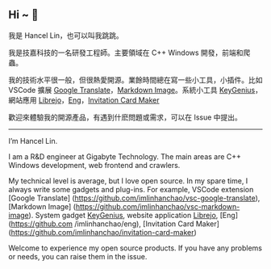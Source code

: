 ## Hi ~ 👋

我是 Hancel Lin，也可以叫我跳跳。

我是技嘉科技的一名研發工程師。主要領域在 C++ Windows 開發，前端和爬蟲。

我的技術水平很一般，但很熱愛開源。業餘時間總在寫一些小工具，小插件。比如 VSCode 擴展 [Google Translate](https://github.com/imlinhanchao/vsc-google-translate)，[Markdown Image](https://github.com/imlinhanchao/vsc-markdown-image)。系統小工具 [KeyGenius](https://github.com/imlinhanchao/KeyGenius)，網站應用 [Librejo](https://github.com/imlinhanchao/librejo)，[Eng](https://github.com/imlinhanchao/eng)，[Invitation Card Maker](https://github.com/imlinhanchao/invitation-card-maker)

歡迎來體驗我的開源產品，有遇到什麽問題或需求，可以在 Issue 中提出。

---

I’m Hancel Lin.

I am a R&D engineer at Gigabyte Technology. The main areas are C++ Windows development, web frontend and crawlers.

My technical level is average, but I love open source. In my spare time, I always write some gadgets and plug-ins. For example, VSCode extension [Google Translate] (https://github.com/imlinhanchao/vsc-google-translate), [Markdown Image] (https://github.com/imlinhanchao/vsc-markdown-image). System gadget [KeyGenius](https://github.com/imlinhanchao/KeyGenius), website application [Librejo](https://github.com/imlinhanchao/librejo), [Eng](https://github.com /imlinhanchao/eng), [Invitation Card Maker] (https://github.com/imlinhanchao/invitation-card-maker)

Welcome to experience my open source products. If you have any problems or needs, you can raise them in the issue.

